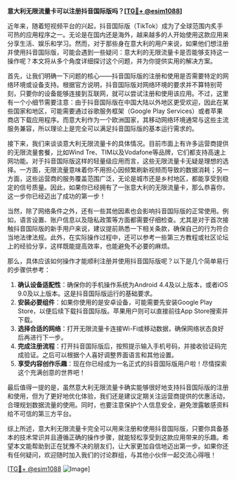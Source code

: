 **意大利无限流量卡可以注册抖音国际版吗？[[TG💪+ @esim1088](https://t.me/s/esim1088)]**

近年来，随着短视频平台的兴起，抖音国际版（TikTok）成为了全球范围内炙手可热的应用程序之一。无论是在国内还是海外，越来越多的人开始使用这款应用来分享生活、娱乐和学习。然而，对于那些身在意大利的用户来说，如果他们想注册并使用抖音国际版，可能会遇到一些疑问：意大利的无限流量卡是否能够支持这一操作呢？本文将从多个角度详细探讨这个问题，并为你提供实用的解决方案。

首先，让我们明确一下问题的核心——抖音国际版的注册和使用是否需要特定的网络环境或设备支持。根据官方说明，抖音国际版对网络环境的要求并不算特别苛刻，只要你的设备能够连接到互联网，就可以尝试注册和使用该应用。不过，这里有一个小细节需要注意：由于抖音国际版在中国大陆以外地区更受欢迎，因此在某些国家和地区，可能需要通过谷歌服务框架（Google Play Services）或者苹果商店下载应用程序。而意大利作为一个欧洲国家，其移动网络环境通常与这些主流服务兼容，所以理论上是完全可以满足抖音国际版的基本运行需求的。

接下来，我们来谈谈意大利无限流量卡的具体情况。目前市面上有许多运营商提供的无限流量套餐，比如Wind Tre、TIM以及Vodafone等品牌，它们都支持高速上网功能。对于抖音国际版这样的轻量级应用而言，这些无限流量卡无疑是理想的选择。一方面，无限流量意味着你不用担心因频繁刷新视频而导致的数据消耗；另一方面，这些运营商的服务覆盖范围广泛，无论是城市还是乡村地区，都能享受到稳定的信号质量。因此，如果你已经拥有了一张意大利的无限流量卡，那么恭喜你，这一步你已经迈出了成功的第一步！

当然，除了网络条件之外，还有一些其他因素也会影响抖音国际版的正常使用。例如，语言设置、账户信息以及隐私政策等方面都需要仔细检查。尤其是对于首次接触抖音国际版的新手用户来说，建议提前熟悉一下相关条款，确保自己的行为符合当地法律法规。此外，在实际操作过程中，还可以参考一些第三方教程或社区论坛上的经验分享，这样既能提高效率，也能避免不必要的麻烦。

那么，具体应该如何操作才能顺利注册并使用抖音国际版呢？以下是几个简单易行的步骤供参考：

1. **确认设备适配性**：确保你的手机操作系统为Android 4.4及以上版本，或者iOS 9.0及以上版本。这是抖音国际版运行的基础要求。
2. **安装必要组件**：如果你使用的是安卓设备，可能需要先安装Google Play Store，以便后续下载抖音国际版。苹果用户则可以直接前往App Store搜索并下载。
3. **选择合适的网络**：打开无限流量卡连接Wi-Fi或移动数据，确保网络状态良好后再进行下一步。
4. **完成注册流程**：打开抖音国际版后，按照提示输入手机号码，并接收验证码完成验证。之后可以根据个人喜好调整界面语言和其他设置。
5. **享受内容创作乐趣**：现在你已经成为一名正式的抖音国际版用户啦！尽情探索这个充满创意的世界吧！

最后值得一提的是，虽然意大利无限流量卡确实能够很好地支持抖音国际版的注册和使用，但为了更好地优化体验，我们还是建议定期关注运营商提供的优惠活动，合理规划数据流量的使用。同时，也要注意保护个人信息安全，避免泄露敏感资料给不可信的第三方平台。

综上所述，意大利无限流量卡完全可以用来注册和使用抖音国际版，只要你具备基本的技术常识并且遵循正确的操作步骤，就能轻松享受到这款应用带来的乐趣。希望本文能帮助到正在犹豫不决的朋友们，让大家更加自信地迈出第一步。如果你还有任何疑问，欢迎随时加入我们的讨论群组，与其他小伙伴一起交流心得哦！

[[TG💪+ @esim1088](https://t.me/s/esim1088) ![Image](https://i.postimg.cc/4NQfJmqS/Snipaste-2025-05-13-00-14-12.png)]
